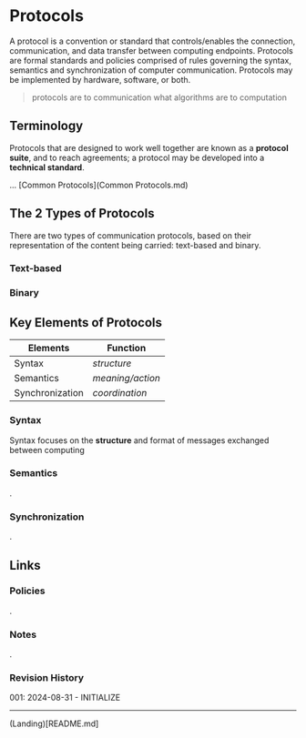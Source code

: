 # Protocols
A protocol is a convention or standard that controls/enables the connection, communication, and data transfer between computing endpoints. Protocols are formal standards and policies comprised of rules governing the syntax, semantics and synchronization of computer communication. Protocols may be implemented by hardware, software, or both.

> protocols are to communication what algorithms are to computation

## Terminology

Protocols that are designed to work well together are known as a **protocol suite**, and to reach agreements; a protocol may be developed into a **technical standard**. 

... [Common Protocols](Common Protocols.md)

## The 2 Types of Protocols
There are two types of communication protocols, based on their representation of the content being carried: text-based and binary.

### Text-based

### Binary

## Key Elements of Protocols

| Elements        | Function         |
| --------------- | ---------------- |
| Syntax          | *structure*      |
| Semantics       | *meaning/action* |
| Synchronization | *coordination*   |

### Syntax
Syntax focuses on the **structure** and format of messages exchanged between computing  

### Semantics
.
### Synchronization
.
## Links
### Policies
.
### Notes
.
### Revision History
001: 2024-08-31 - INITIALIZE

---
(Landing)[README.md]